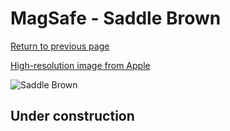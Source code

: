 # MagSafe - Saddle Brown

[Return to previous page](/wallet)

[High-resolution image from Apple](https://store.storeimages.cdn-apple.com/8756/as-images.apple.com/is/MHLT3?wid=4500&hei=4500&fmt=png)

<div style="width: 500px"><img src="/almost_uncompressed/MHLT3.webp" alt="Saddle Brown"></div>

## Under construction
